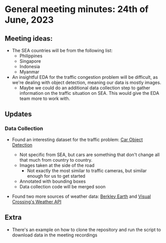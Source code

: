 # General meeting minutes: 24th of June, 2023

## Meeting ideas:
* The SEA countries will be from the following list:
    * Philippines
    * Singapore
    * Indonesia
    * Myanmar
* An insightful EDA for the traffic congestion problem will be difficult, as we're dealing with object detection, meaning our data is mostly images.
    * Maybe we could do an additional data collection step to gather information on the traffic situation on SEA. This would give the EDA team more to work with.

## Updates
### Data Collection
* Found an interesting dataset for the traffic problem: [Car Object Detection](https://www.kaggle.com/datasets/sshikamaru/car-object-detection)
    * Not specific from SEA, but cars are something that don't change all that much from country to country.
    * Images taken at the side of the road
        * Not exactly the most similar to traffic cameras, but similar enough for us to get started
    * Annotated with bounding boxes
    * Data collection code will be merged soon

* Found two more sources of weather data: [Berkley Earth](https://berkeleyearth.org/data/) and [Visual Crossing's Weather API](https://www.visualcrossing.com/weather-api)

## Extra
* There's an example on how to clone the repository and run the script to download data in the meeting recordings